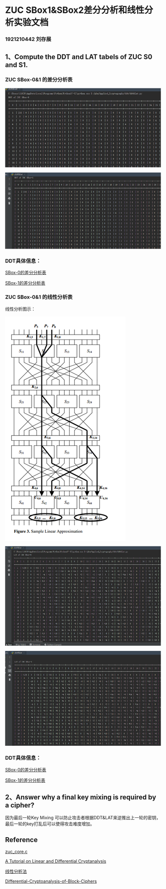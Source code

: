 # ZUC SBox1&SBox2差分分析和线性分析实验文档

### 1921210442 刘存展

## 1、Compute the DDT and LAT tabels of ZUC S0 and S1.

### ZUC SBox-0&1 的差分分析表

![SBox-0的差分分析表](./ddt0.png)

![SBox-1的差分分析表](./ddt1.png) 

### DDT具体信息：

[SBox-0的差分分析表](./DDTS0.md)

[SBox-1的差分分析表](./DDTS1.md)

### ZUC SBox-0&1 的线性分析表

线性分析图示：

![线性分析图示](./5.png)

![SBox-0的线性分析表](./lat0.png)

![SBox-1的线性分析表](./lat1.png)

### DDT具体信息：

[SBox-0的差分分析表](./LATS0.md)

[SBox-1的差分分析表](./LATS1.md)

## 2、Answer why a final key mixing is required by a cipher?

因为最后一轮Key Mixing 可以防止攻击者根据DDT&LAT来逆推出上一轮的密钥，最后一轮的key打乱后可以使得攻击难度增加。

## Reference

[zuc_core.c](https://github.com/guanzhi/GmSSL/blob/master/crypto/zuc/zuc_core.c)

[A Tutorial on Linear and Differential Cryptanalysis](http://www.cs.bc.edu/~straubin/crypto2017/heys.pdf)

[线性分析法](https://introspelliam.github.io/2018/04/03/crypto/%E7%BA%BF%E6%80%A7%E5%88%86%E6%9E%90%E6%B3%95/)

[Differential-Cryptoanalysis-of-Block-Ciphers](https://github.com/ulkumeteriz/Differential-Cryptoanalysis-of-Block-Ciphers/blob/737f2168236670c4703e1daea9f917d8331e0837/DifferentialCryptoanalysis.py)
